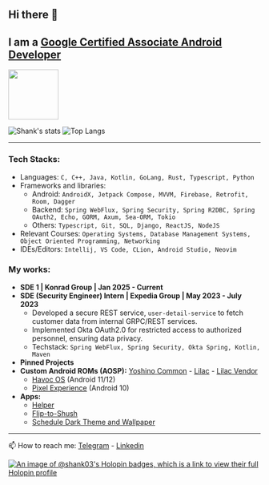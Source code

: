 ## Hi there 👋

## I am a [Google Certified Associate Android Developer](https://www.credential.net/8ac253ae-ee5a-4670-aa97-c1e0d1adf587?key=08622314ff7f4e343d1a265d100429a047b06698d6ed0c8e670e81e28ce12e4b#gs.co91yd)

<img src="https://api.accredible.com/v1/frontend/credential_website_embed_image/badge/56248814?key=08622314ff7f4e343d1a265d100429a047b06698d6ed0c8e670e81e28ce12e4b" height="100px" /><br>

![Shank's stats](https://github-readme-stats.vercel.app/api?username=shank03&count_private=true&show_icons=true&hide_border=true&custom_title=Github%20Stats&hide=issues,stars&title_color=1A73E8)
![Top Langs](https://github-readme-stats.vercel.app/api/top-langs/?username=shank03&langs_count=10&title_color=1A73E8&hide_border=true&hide_title=true&layout=compact)<br>

-------

### Tech Stacks:
- Languages: `C, C++, Java, Kotlin, GoLang, Rust, Typescript, Python`
- Frameworks and libraries:
  - Android: `AndroidX, Jetpack Compose, MVVM, Firebase, Retrofit, Room, Dagger`
  - Backend: `Spring WebFlux, Spring Security, Spring R2DBC, Spring OAuth2, Echo, GORM, Axum, Sea-ORM, Tokio`
  - Others: `Typescript, Git, SQL, Django, ReactJS, NodeJS`
- Relevant Courses: `Operating Systems, Database Management Systems, Object Oriented Programming, Networking`
- IDEs/Editors: `Intellij, VS Code, CLion, Android Studio, Neovim`

### My works:
- **SDE 1 | Konrad Group | Jan 2025 - Current**
- **SDE (Security Engineer) Intern | Expedia Group | May 2023 - July 2023**
  - Developed a secure REST service, `user-detail-service` to fetch customer data from internal GRPC/REST services.
  - Implemented Okta OAuth2.0 for restricted access to authorized personnel, ensuring data privacy.
  - Techstack: `Spring WebFlux, Spring Security, Okta Spring, Kotlin, Maven`
- **Pinned Projects**
- **Custom Android ROMs (AOSP):** [Yoshino Common](https://github.com/shank03/android_device_sony_yoshino-common) - [Lilac](https://github.com/shank03/android_device_sony_lilac) - [Lilac Vendor](https://github.com/shank03/android_vendor_sony_lilac)
  - [Havoc OS](https://forum.xda-developers.com/t/rom-havoc-os-4-1-official-r.4225905) (Android 11/12)
  - [Pixel Experience](https://forum.xda-developers.com/xperia-xz1-compact/development/rom-pixel-experience-10-0-plus-update-t4071563) (Android 10)<br>
- **Apps:**
  - [Helper](https://play.google.com/store/apps/details?id=com.utility.keeper)
  - [Flip-to-Shush](https://play.google.com/store/apps/details?id=com.alpha.dev.flip_to_shush)
  - [Schedule Dark Theme and Wallpaper](https://play.google.com/store/apps/details?id=com.alpha.dev.schedule_dark_theme) <br>

-------

📫 How to reach me: [Telegram](https://t.me/shank03) - [Linkedin](https://linkedin.com/in/shank03)

[![An image of @shank03's Holopin badges, which is a link to view their full Holopin profile](https://holopin.me/shank03)](https://holopin.io/@shank03)
